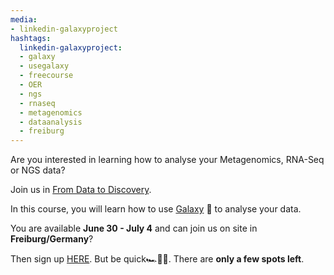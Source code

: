 ```yaml
---
media:
- linkedin-galaxyproject
hashtags:
  linkedin-galaxyproject:
  - galaxy
  - usegalaxy
  - freecourse
  - OER
  - ngs
  - rnaseq
  - metagenomics
  - dataanalysis
  - freiburg
---
```

Are you interested in learning how to analyse your Metagenomics, RNA-Seq or NGS data? 

Join us in [From Data to Discovery](https://training.galaxyproject.org/training-material/events/2025-06-30-hts-workshop-freiburg.html).


In this course, you will learn how to use [Galaxy](https://usegalaxy.eu/) 🚀 to analyse your data. 

You are available **June 30 - July 4** and can join us on site in **Freiburg/Germany**?

Then sign up [HERE](https://forms.gle/HWRH3pduxgHuzwr67). But be quick🏎️💨🔥.  There are **only a few spots left**.

